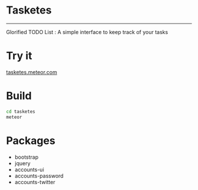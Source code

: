 # Tasketes
---

Glorified TODO List : A simple interface to keep track of your tasks

# Try it

[tasketes.meteor.com](https://tasketes.meteor.com)

# Build

```bash
cd tasketes
meteor
```
# Packages

- bootstrap
- jquery
- accounts-ui
- accounts-password
- accounts-twitter
